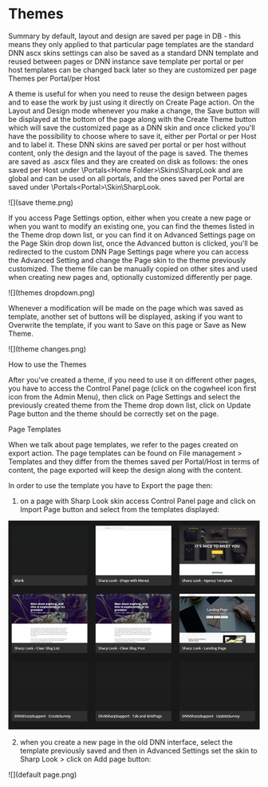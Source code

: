 # Themes

Summary
by default, layout and design are saved per page in DB - this means they only applied to that particular page
templates are the standard DNN ascx skins
settings can also be saved as a standard DNN template and reused between pages or DNN instance
save template per portal or per host
templates can be changed back later so they are customized per page
Themes per Portal/per Host

A theme is useful for when you need to reuse the design between pages and to ease the work by just using it directly on Create Page action. On the Layout and Design mode whenever you make a change, the Save button will be displayed at the bottom of the page along with the Create Theme button which will save the customized page as a DNN skin and once clicked you'll have the possibility to choose where to save it, either per Portal or per Host and to label it. These DNN skins are saved per portal or per host without content, only the design and the layout of the page is saved. The themes are saved as .ascx files and they are created on disk as follows: the ones saved per Host under \Portals\<Home Folder>\Skins\SharpLook and are global and can be used on all portals, and the ones saved per Portal are saved under \Portals\<Portal>\Skin\SharpLook. 

![](save theme.png)

If you access Page Settings option, either when you create a new page or when you want to modify an existing one, you can find the themes listed in the Theme drop down list, or you can find it on Advanced Settings page on the Page Skin drop down list, once the Advanced button is clicked, you'll be redirected to the custom DNN Page Settings page where you can access the Advanced Setting and change the Page skin to the theme previously customized. The theme file can be manually copied on other sites and used when creating new pages and, optionally customized differently per page. 

![](themes dropdown.png)

Whenever a modification will be made on the page which was saved as template, another set of buttons will be displayed, asking if you want to Overwrite the template, if you want to Save on this page or Save as New Theme.

![](theme changes.png)

How to use the Themes


After you've created a theme, if you need to use it on different other pages, you have to access the Control Panel page (click on the cogwheel icon first icon from the Admin Menu), then click on Page Settings and select the previously created theme from the Theme drop down list, click on Update Page button and the theme should be correctly set on the page.
  
Page Templates 

When we talk about page templates, we refer to the pages created on export action. The page templates can be found on File management > Templates and they differ from the themes saved per Portal/Host in terms of content, the page exported will keep the design along with the content.

In order to use the template you have to Export the page then:

1. on a page with Sharp Look skin access Control Panel page and click on Import Page button and select from the templates displayed:

![](templates.png)

2. when you create a new page in the old DNN interface, select the template previously saved and then in Advanced Settings set the skin to Sharp Look > click on Add page button:

![](default page.png)